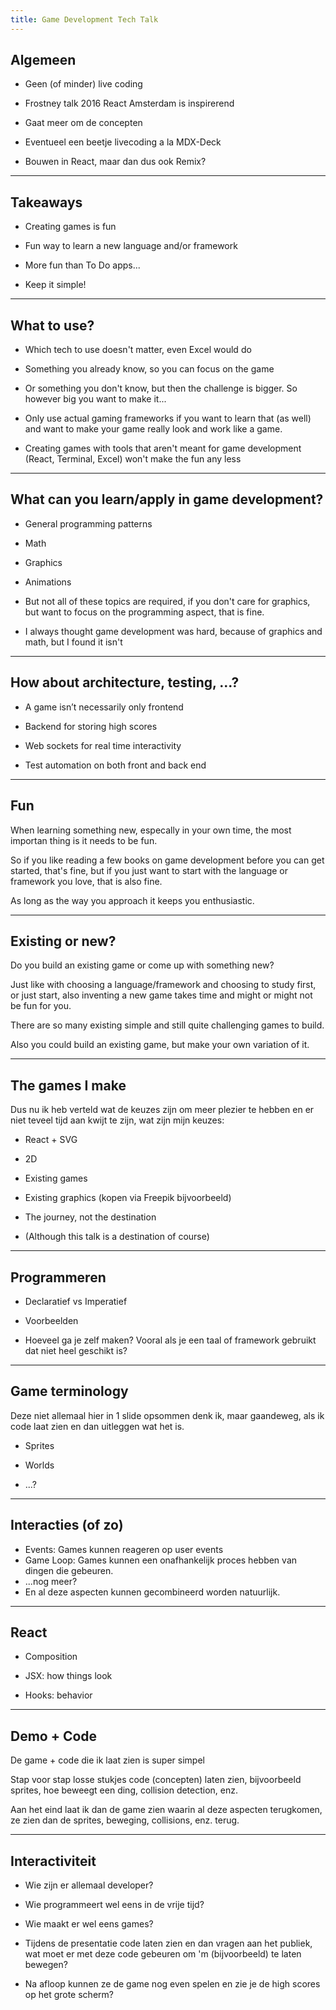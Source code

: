 ```yaml
---
title: Game Development Tech Talk
---
```


## Algemeen

- Geen (of minder) live coding

- Frostney talk 2016 React Amsterdam is inspirerend

- Gaat meer om de concepten

- Eventueel een beetje livecoding a la MDX-Deck

- Bouwen in React, maar dan dus ook Remix?

---

## Takeaways

- Creating games is fun

- Fun way to learn a new language and/or framework

- More fun than To Do apps...

- Keep it simple!

---

## What to use?

- Which tech to use doesn't matter, even Excel would do

- Something you already know, so you can focus on the game

- Or something you don't know, but then the challenge is bigger. So however big you want to make it...

- Only use actual gaming frameworks if you want to learn that (as well) and want to make your game really look and work like a game.

- Creating games with tools that aren't meant for game development (React, Terminal, Excel) won't make the fun any less

---

## What can you learn/apply in game development?

- General programming patterns

- Math

- Graphics

- Animations

- But not all of these topics are required, if you don't care for graphics, but want to focus on the programming aspect, that is fine.

- I always thought game development was hard, because of graphics and math, but I found it isn't

---

## How about architecture, testing, ...?

- A game isn’t necessarily only frontend

- Backend for storing high scores

- Web sockets for real time interactivity 

- Test automation on both front and back end

---

## Fun

When learning something new, especally in your own time, the most importan thing is it needs to be fun.

So if you like reading a few books on game development before you can get started, that's fine, but if you just want to
start with the language or framework you love, that is also fine.

As long as the way you approach it keeps you enthusiastic.

---

## Existing or new?

Do you build an existing game or come up with something new?

Just like with choosing a language/framework and choosing to study first, or just start, also
inventing a new game takes time and might or might not be fun for you.

There are so many existing simple and still quite challenging games to build.

Also you could build an existing game, but make your own variation of it.

---

## The games I make

Dus nu ik heb verteld wat de keuzes zijn om meer plezier te hebben en er niet teveel tijd aan kwijt te zijn,
wat zijn mijn keuzes:

- React + SVG

- 2D

- Existing games

- Existing graphics (kopen via Freepik bijvoorbeeld)

- The journey, not the destination

- (Although this talk is a destination of course)

---

## Programmeren

- Declaratief vs Imperatief

- Voorbeelden

- Hoeveel ga je zelf maken? Vooral als je een taal of framework gebruikt dat niet heel geschikt is?

---

## Game terminology

Deze niet allemaal hier in 1 slide opsommen denk ik, maar gaandeweg, als ik code laat zien en dan uitleggen wat het is.

- Sprites

- Worlds

- ...?

---

## Interacties (of zo)

- Events: Games kunnen reageren op user events
- Game Loop: Games kunnen een onafhankelijk proces hebben van dingen die gebeuren.
- ...nog meer?
- En al deze aspecten kunnen gecombineerd worden natuurlijk.

---

## React

- Composition

- JSX: how things look

- Hooks: behavior

---

## Demo + Code

De game + code die ik laat zien is super simpel

Stap voor stap losse stukjes code (concepten) laten zien, bijvoorbeeld sprites, hoe beweegt een ding, collision detection, enz.

Aan het eind laat ik dan de game zien waarin al deze aspecten terugkomen, ze zien dan de sprites, beweging, collisions, enz. terug.

---

## Interactiviteit

- Wie zijn er allemaal developer?

- Wie programmeert wel eens in de vrije tijd?

- Wie maakt er wel eens games?

- Tijdens de presentatie code laten zien en dan vragen aan het publiek, wat moet er met deze code gebeuren om 'm (bijvoorbeeld)
te laten bewegen?

- Na afloop kunnen ze de game nog even spelen en zie je de high scores op het grote scherm?
